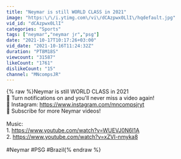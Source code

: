 ```yaml
---
title: "Neymar is still WORLD CLASS in 2021"
image: "https:\/\/i.ytimg.com\/vi\/dCAzpwx0LlI\/hqdefault.jpg"
vid_id: "dCAzpwx0LlI"
categories: "Sports"
tags: ["neymar","neymar jr","psg"]
date: "2021-10-17T10:17:26+03:00"
vid_date: "2021-10-16T11:24:32Z"
duration: "PT8M18S"
viewcount: "31587"
likeCount: "1761"
dislikeCount: "15"
channel: "MNcompsJR"
---
```

{% raw %}Neymar is still WORLD CLASS in 2021<br />🔔 Turn notifications on and you'll never miss a video again!<br />📸 Instagram: <a rel="nofollow" target="blank" href="https://www.instagram.com/mncompsjryt">https://www.instagram.com/mncompsjryt</a><br />📲 Subscribe for more Neymar videos!<br /><br />Music:<br />1. <a rel="nofollow" target="blank" href="https://www.youtube.com/watch?v=WUEVJ0N6I1A">https://www.youtube.com/watch?v=WUEVJ0N6I1A</a><br />2. <a rel="nofollow" target="blank" href="https://www.youtube.com/watch?v=xZVI-nmyka8">https://www.youtube.com/watch?v=xZVI-nmyka8</a><br /><br />#Neymar #PSG #Brazil{% endraw %}

